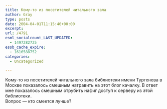 ```yaml
---
title: Кому-то из посетителей читального зала
author: Gray
type: posts
date: 2004-04-01T11:15:46+00:00
excerpt:
url: /4791
esml_socialcount_LAST_UPDATED:
  - 1497282725
essb_cache_expire:
  - 1616588752
categories:
  - Uncategorized

---
```








Кому-то из посетителей читального зала библиотеки имени Тургенева в Москве показалось смешным натравить на этот блог качалку. В ответ мне показалось смешным отрубить нафиг доступ к серверу из этой библиотеки.  
Вопрос &#8212; кто смеется лучше?